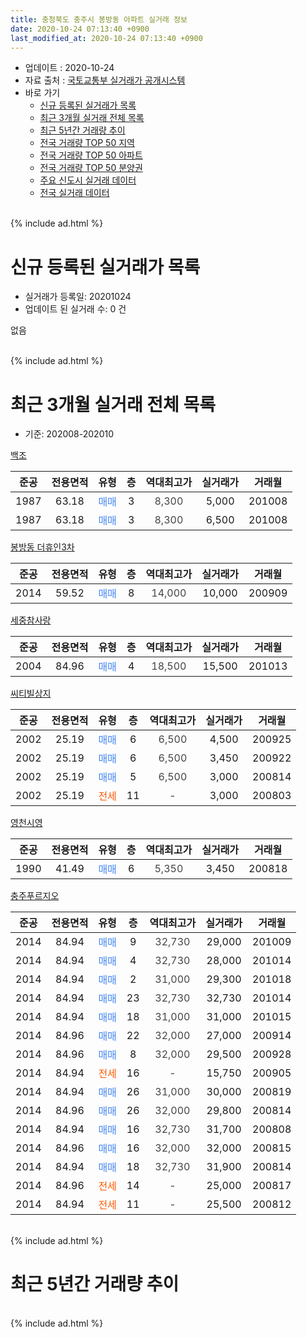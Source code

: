 ```yaml
---
title: 충청북도 충주시 봉방동 아파트 실거래 정보
date: 2020-10-24 07:13:40 +0900
last_modified_at: 2020-10-24 07:13:40 +0900
---
```


* 업데이트 : 2020-10-24
* 자료 출처 : [국토교통부 실거래가 공개시스템](http://rt.molit.go.kr)
* 바로 가기
    * [신규 등록된 실거래가 목록](#신규-등록된-실거래가-목록)
    * [최근 3개월 실거래 전체 목록](#최근-3개월-실거래-전체-목록)
    * [최근 5년간 거래량 추이](#최근-5년간-거래량-추이)
    * [전국 거래량 TOP 50 지역](https://inasie.github.io/apt-trade-info/최근-3개월-전국에서-가장-거래가-많이-발생한-지역)
    * [전국 거래량 TOP 50 아파트](https://inasie.github.io/apt-trade-info/최근-3개월-전국에서-가장-거래가-많이-발생한-아파트)
    * [전국 거래량 TOP 50 분양권](https://inasie.github.io/apt-trade-info/최근-3개월-전국에서-가장-거래가-많이-발생한-분양권)
    * [주요 신도시 실거래 데이터](https://inasie.github.io/apt-trade-info/주요-신도시)
    * [전국 실거래 데이터](https://inasie.github.io/apt-trade-info/전국)
<br>
{% include ad.html %}
<br>

# 신규 등록된 실거래가 목록
* 실거래가 등록일: 20201024
* 업데이트 된 실거래 수: 0 건

없음

<br>
{% include ad.html %}
<br>

# 최근 3개월 실거래 전체 목록
* 기준: 202008-202010


[백조](https://search.naver.com/search.naver?query=%EC%B6%A9%EC%B2%AD%EB%B6%81%EB%8F%84+%EC%B6%A9%EC%A3%BC%EC%8B%9C+%EB%B4%89%EB%B0%A9%EB%8F%99+%EB%B0%B1%EC%A1%B0)

|준공|전용면적|유형|층|역대최고가|실거래가|거래월|
|:---:|:---:|:---:|:---:|:---:|:---:|:---:|
|1987|63.18|<span style="color:#4285f3">매매</span>|3|<span style="color:#444444">8,300</span>|5,000|201008|
|1987|63.18|<span style="color:#4285f3">매매</span>|3|<span style="color:#444444">8,300</span>|6,500|201008|

[봉방동 더휴인3차](https://search.naver.com/search.naver?query=%EC%B6%A9%EC%B2%AD%EB%B6%81%EB%8F%84+%EC%B6%A9%EC%A3%BC%EC%8B%9C+%EB%B4%89%EB%B0%A9%EB%8F%99+%EB%B4%89%EB%B0%A9%EB%8F%99+%EB%8D%94%ED%9C%B4%EC%9D%B83%EC%B0%A8)

|준공|전용면적|유형|층|역대최고가|실거래가|거래월|
|:---:|:---:|:---:|:---:|:---:|:---:|:---:|
|2014|59.52|<span style="color:#4285f3">매매</span>|8|<span style="color:#444444">14,000</span>|10,000|200909|

[세중참사랑](https://search.naver.com/search.naver?query=%EC%B6%A9%EC%B2%AD%EB%B6%81%EB%8F%84+%EC%B6%A9%EC%A3%BC%EC%8B%9C+%EB%B4%89%EB%B0%A9%EB%8F%99+%EC%84%B8%EC%A4%91%EC%B0%B8%EC%82%AC%EB%9E%91)

|준공|전용면적|유형|층|역대최고가|실거래가|거래월|
|:---:|:---:|:---:|:---:|:---:|:---:|:---:|
|2004|84.96|<span style="color:#4285f3">매매</span>|4|<span style="color:#444444">18,500</span>|15,500|201013|

[씨티빌상지](https://search.naver.com/search.naver?query=%EC%B6%A9%EC%B2%AD%EB%B6%81%EB%8F%84+%EC%B6%A9%EC%A3%BC%EC%8B%9C+%EB%B4%89%EB%B0%A9%EB%8F%99+%EC%94%A8%ED%8B%B0%EB%B9%8C%EC%83%81%EC%A7%80)

|준공|전용면적|유형|층|역대최고가|실거래가|거래월|
|:---:|:---:|:---:|:---:|:---:|:---:|:---:|
|2002|25.19|<span style="color:#4285f3">매매</span>|6|<span style="color:#444444">6,500</span>|4,500|200925|
|2002|25.19|<span style="color:#4285f3">매매</span>|6|<span style="color:#444444">6,500</span>|3,450|200922|
|2002|25.19|<span style="color:#4285f3">매매</span>|5|<span style="color:#444444">6,500</span>|3,000|200814|
|2002|25.19|<span style="color:#ff5a00">전세</span>|11|<span style="color:#444444">-</span>|3,000|200803|

[영천시영](https://search.naver.com/search.naver?query=%EC%B6%A9%EC%B2%AD%EB%B6%81%EB%8F%84+%EC%B6%A9%EC%A3%BC%EC%8B%9C+%EB%B4%89%EB%B0%A9%EB%8F%99+%EC%98%81%EC%B2%9C%EC%8B%9C%EC%98%81)

|준공|전용면적|유형|층|역대최고가|실거래가|거래월|
|:---:|:---:|:---:|:---:|:---:|:---:|:---:|
|1990|41.49|<span style="color:#4285f3">매매</span>|6|<span style="color:#444444">5,350</span>|3,450|200818|

[충주푸르지오](https://search.naver.com/search.naver?query=%EC%B6%A9%EC%B2%AD%EB%B6%81%EB%8F%84+%EC%B6%A9%EC%A3%BC%EC%8B%9C+%EB%B4%89%EB%B0%A9%EB%8F%99+%EC%B6%A9%EC%A3%BC%ED%91%B8%EB%A5%B4%EC%A7%80%EC%98%A4)

|준공|전용면적|유형|층|역대최고가|실거래가|거래월|
|:---:|:---:|:---:|:---:|:---:|:---:|:---:|
|2014|84.94|<span style="color:#4285f3">매매</span>|9|<span style="color:#444444">32,730</span>|29,000|201009|
|2014|84.94|<span style="color:#4285f3">매매</span>|4|<span style="color:#444444">32,730</span>|28,000|201014|
|2014|84.94|<span style="color:#4285f3">매매</span>|2|<span style="color:#444444">31,000</span>|29,300|201018|
|2014|84.94|<span style="color:#4285f3">매매</span>|23|<span style="color:#444444">32,730</span>|32,730|201014|
|2014|84.94|<span style="color:#4285f3">매매</span>|18|<span style="color:#444444">31,000</span>|31,000|201015|
|2014|84.96|<span style="color:#4285f3">매매</span>|22|<span style="color:#444444">32,000</span>|27,000|200914|
|2014|84.96|<span style="color:#4285f3">매매</span>|8|<span style="color:#444444">32,000</span>|29,500|200928|
|2014|84.94|<span style="color:#ff5a00">전세</span>|16|<span style="color:#444444">-</span>|15,750|200905|
|2014|84.94|<span style="color:#4285f3">매매</span>|26|<span style="color:#444444">31,000</span>|30,000|200819|
|2014|84.96|<span style="color:#4285f3">매매</span>|26|<span style="color:#444444">32,000</span>|29,800|200814|
|2014|84.94|<span style="color:#4285f3">매매</span>|16|<span style="color:#444444">32,730</span>|31,700|200808|
|2014|84.96|<span style="color:#4285f3">매매</span>|16|<span style="color:#444444">32,000</span>|32,000|200815|
|2014|84.94|<span style="color:#4285f3">매매</span>|18|<span style="color:#444444">32,730</span>|31,900|200814|
|2014|84.96|<span style="color:#ff5a00">전세</span>|14|<span style="color:#444444">-</span>|25,000|200817|
|2014|84.94|<span style="color:#ff5a00">전세</span>|11|<span style="color:#444444">-</span>|25,500|200812|


<br>
{% include ad.html %}
<br>

# 최근 5년간 거래량 추이


<div style="width:100%;">
    <canvas id="deal_progress" height="200"></canvas>
</div>

<script>
new Chart(document.getElementById("deal_progress"), {
    type: 'line',
    data: {
        labels: ['201510','201511','201512','201601','201602','201603','201604','201605','201606','201607','201608','201609','201610','201611','201612','201701','201702','201703','201704','201705','201706','201707','201708','201709','201710','201711','201712','201801','201802','201803','201804','201805','201806','201807','201808','201809','201810','201811','201812','201901','201902','201903','201904','201905','201906','201907','201908','201909','201910','201911','201912','202001','202002','202003','202004','202005','202006','202007','202008','202009','202010'],
        datasets: [{
            label: '매매',
            pointRadius: 1,
            data: [8, 6, 4, 4, 3, 6, 14, 13, 8, 9, 7, 11, 7, 8, 11, 24, 12, 12, 7, 7, 3, 7, 4, 5, 3, 3, 4, 2, 2, 7, 15, 1, 4, 3, 2, 4, 4, 4, 3, 3, 3, 0, 4, 1, 2, 4, 7, 5, 4, 4, 7, 10, 13, 4, 3, 19, 15, 8, 7, 5, 8],
            borderColor: "rgba(255, 201, 14, 1)",
            backgroundColor: "rgba(255, 201, 14, 0.5)",
            fill: false,
            lineTension: 0
        },{
            label: '전월세',
            pointRadius: 1,
            data: [2, 2, 3, 3, 12, 2, 4, 7, 5, 10, 10, 3, 3, 21, 7, 20, 10, 8, 5, 6, 4, 1, 4, 3, 6, 2, 3, 7, 6, 3, 6, 9, 3, 4, 5, 3, 11, 5, 5, 6, 6, 6, 8, 0, 7, 5, 9, 4, 7, 4, 10, 4, 4, 7, 5, 5, 6, 2, 3, 1, 0],
            borderColor: "rgba(0, 141, 185, 1)",
            backgroundColor: "rgba(0, 141, 185, 0.5)",
            fill: false,
            lineTension: 0
        }
        ]
    },
    options: {
        responsive: true,
        title: {
            display: false
        },
        tooltips: {
            mode: 'index',
            intersect: false
        },
        hover: {
            mode: 'nearest',
            intersect: true
        },
        scales: {
            xAxes: [{
                display: true,
                scaleLabel: {
                    display: true,
                    labelString: '년/월'
                }
            }],
            yAxes: [{
                display: true,
                ticks: {
                    suggestedMin: 0,
                },
                scaleLabel: {
                    display: true,
                    labelString: '실거래 수'
                }
            }]
        }
    }
});

</script>


<br>
{% include ad.html %}
<br>

